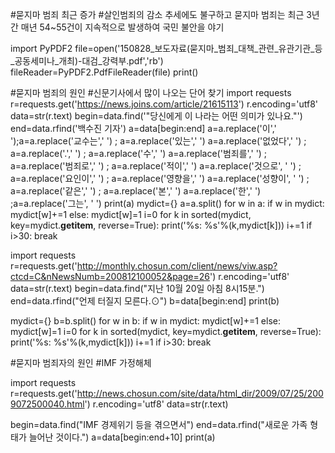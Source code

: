 #묻지마 범죄 최근 증가
#살인범죄의 감소 추세에도 불구하고 묻지마 범죄는 최근 3년간 매년 54~55건이 지속적으로 발생하여 국민 불안을 야기

import PyPDF2
file=open('150828_보도자료(묻지마_범죄_대책_관련_유관기관_등_공동세미나_개최)-대검_강력부.pdf','rb')
fileReader=PyPDF2.PdfFileReader(file)
print()

#묻지마 범죄의 원인
#신문기사에서 많이 나오는 단어 찾기 
import requests
r=requests.get('https://news.joins.com/article/21615113')
r.encoding='utf8'
data=str(r.text)
begin=data.find('"당신에게 이 나라는 어떤 의미가 있나요."')
end=data.rfind('백수진 기자')
a=data[begin:end]
a=a.replace('이',' ');a=a.replace('교수는',' ') ; a=a.replace('있는',' ')
a=a.replace('없었다',' ') ; a=a.replace('.',' ') ; a=a.replace('수',' ')
a=a.replace('범죄를',' ') ; a=a.replace('범죄로',' ') ; a=a.replace('적이',' ')
a=a.replace('것으로', ' ') ; a=a.replace('요인이',' ') ; a=a.replace('영향을',' ')
a=a.replace('성향이', ' ') ; a=a.replace('같은',' ') ; a=a.replace('본',' ')
a=a.replace('한',' ') ;a=a.replace('그는', ' ') 
print(a)
mydict={}
a=a.split()
for w in a:
    if w in mydict:
        mydict[w]+=1
    else:
        mydict[w]=1
i=0
for k in sorted(mydict, key=mydict.__getitem__, reverse=True):
        print('%s: %s'%(k,mydict[k]))
        i+=1
        if i>30:
            break

        
        
import requests
r=requests.get('http://monthly.chosun.com/client/news/viw.asp?ctcd=C&nNewsNumb=200812100052&page=26')
r.encoding='utf8'
data=str(r.text)
begin=data.find("지난 10월 20일 아침 8시15분.")
end=data.rfind("언제 터질지 모른다.⊙")
b=data[begin:end]
print(b)

mydict={}
b=b.split()
for w in b:
    if w in mydict:
        mydict[w]+=1
    else:
        mydict[w]=1
i=0
for k in sorted(mydict, key=mydict.__getitem__, reverse=True):
        print('%s: %s'%(k,mydict[k]))
        i+=1
        if i>30:
            break



#묻지마 범죄자의 원인
#IMF  가정해체         

import requests
r=requests.get('http://news.chosun.com/site/data/html_dir/2009/07/25/2009072500040.html')
r.encoding='utf8'
data=str(r.text)

begin=data.find("IMF 경제위기 등을 겪으면서")
end=data.rfind("새로운 가족 형태가 늘어난 것이다.")
a=data[begin:end+10]
print(a)



